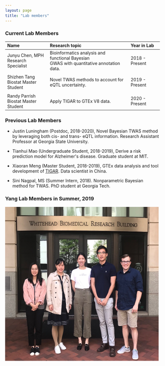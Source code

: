 ```yaml
---
layout: page
title: "Lab members"
---
```



### Current Lab Members

| Name | Research topic | Year in Lab |
| :------ | :---------- | :--- |
| Junyu Chen, MPH <br> Research Specialist | Bioinformatics analysis and functional Bayesian <br> GWAS  with quantitative annotation data. | 2018 - Present| 
| | |  |
| Shizhen Tang <br> Biostat Master Student | Novel TWAS methods to account for <br> eQTL uncertainty. |2019 - Present| 
| | |  |
| Randy Parrish <br> Biostat Master Student | Apply TIGAR to GTEx V8 data. | 2020 - Present| 

### Previous Lab Members

* Justin Luningham (Postdoc, 2018-2020), Novel Bayesian TWAS method by leveraging both cis- and trans- eQTL information. Research Assistant Professor at Georgia State University. 


* Tianhui Mao (Undergraduate Student, 2018-2019), Derive a risk prediction model for Alzheimer's disease. Graduate student at MIT. 


* Xiaoran Meng (Master Student, 2018-2019), GTEx data analysis and tool development of [TIGAR](https://github.com/yanglab-emory/TIGAR). Data scientist in China.


* Sini Nagpal, MS (Summer Intern, 2018). Nonparametric Bayesian method for TWAS. PhD student at Georgia Tech.


### Yang Lab Members in Summer, 2019
<img style="float: center;" src="../assets/YangLab_2019_resize.JPG" width = "500" height = "500">
